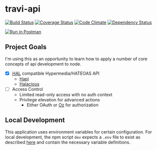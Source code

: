 travi-api
=========

[![Build Status](https://img.shields.io/travis/travi/travi-api.svg?style=flat)](https://travis-ci.org/travi/travi-api)
[![Coverage Status](https://img.shields.io/coveralls/travi/travi-api.svg?style=flat)](https://coveralls.io/r/travi/travi-api?branch=master)
[![Code Climate](https://img.shields.io/codeclimate/github/travi/travi-api.svg?style=flat)](https://codeclimate.com/github/travi/travi-api)
[![Dependency Status](https://img.shields.io/gemnasium/travi/travi-api.svg?style=flat)](https://gemnasium.com/travi/travi-api)

[![Run in Postman](https://run.pstmn.io/button.svg)](https://app.getpostman.com/run-collection/)

## Project Goals

I'm using this as an opportunity to learn how to apply a number of core concepts of api development to node.

- [x] <abbr title="Hypertext Application Language">[HAL](http://stateless.co/hal_specification.html)</abbr> compatible Hypermedia/HATEOAS API
    * [Hapi](http://hapijs.com/)
    * [Halacious](https://github.com/bleupen/halacious)
- [ ] Access Control
    * Limited read-only access with no auth context
    * Privilege elevation for advanced actions
        * Either OAuth or [Oz](https://github.com/hueniverse/oz) for authorization

## Local Development

This application uses environment variables for certain configuration. For local development, the npm script `dev` expects
a `.env` file to exist as described [here](https://devcenter.heroku.com/articles/heroku-local#set-up-your-local-environment-variables)
and contain the necessary variable definitions.
